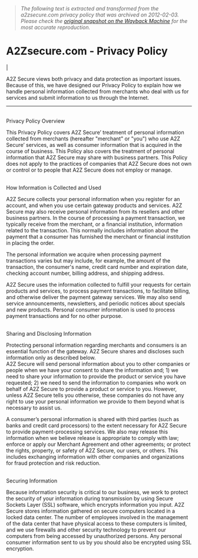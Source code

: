 > *The following text is extracted and transformed from the a2zsecure.com privacy policy that was archived on 2012-02-03. Please check the [original snapshot on the Wayback Machine](https://web.archive.org/web/20120203095845id_/http%3A//www.a2zsecure.com/privacy-policy.html) for the most accurate reproduction.*

# A2Zsecure.com - Privacy Policy

| 

A2Z Secure views both privacy and data protection as important issues. Because of this, we have designed our Privacy Policy to explain how we handle personal information collected from merchants who deal with us for services and submit information to us through the Internet.  
  
---  
   
Privacy Policy Overview  
  
This Privacy Policy covers A2Z Secure’ treatment of personal information collected from merchants (hereafter "merchant" or "you") who use A2Z Secure’ services, as well as consumer information that is acquired in the course of business. This Policy also covers the treatment of personal information that A2Z Secure may share with business partners. This Policy does not apply to the practices of companies that A2Z Secure does not own or control or to people that A2Z Secure does not employ or manage.  
  
   
How Information is Collected and Used  
  
A2Z Secure collects your personal information when you register for an account, and when you use certain gateway products and services. A2Z Secure may also receive personal information from its resellers and other business partners. In the course of processing a payment transaction, we typically receive from the merchant, or a financial institution, information related to the transaction. This normally includes information about the payment that a consumer has furnished the merchant or financial institution in placing the order. 

The personal information we acquire when processing payment transactions varies but may include, for example, the amount of the transaction, the consumer's name, credit card number and expiration date, checking account number, billing address, and shipping address.

A2Z Secure uses the information collected to fulfill your requests for certain products and services, to process payment transactions, to facilitate billing, and otherwise deliver the payment gateway services. We may also send service announcements, newsletters, and periodic notices about specials and new products. Personal consumer information is used to process payment transactions and for no other purpose.  
  
   
Sharing and Disclosing Information  
  
Protecting personal information regarding merchants and consumers is an essential function of the gateway. A2Z Secure shares and discloses such information only as described below.  
A2Z Secure will send personal information about you to other companies or people when we have your consent to share the information and; 1) we need to share your information to provide the product or service you have requested; 2) we need to send the information to companies who work on behalf of A2Z Secure to provide a product or service to you. However, unless A2Z Secure tells you otherwise, these companies do not have any right to use your personal information we provide to them beyond what is necessary to assist us. 

A consumer’s personal information is shared with third parties (such as banks and credit card processors) to the extent necessary for A2Z Secure to provide payment-processing services. We also may release this information when we believe release is appropriate to comply with law; enforce or apply our Merchant Agreement and other agreements; or protect the rights, property, or safety of A2Z Secure, our users, or others. This includes exchanging information with other companies and organizations for fraud protection and risk reduction.  
  
   
Securing Information  
  
Because information security is critical to our business, we work to protect the security of your information during transmission by using Secure Sockets Layer (SSL) software, which encrypts information you input. A2Z Secure stores information gathered on secure computers located in a locked data center. The number of employees involved in the management of the data center that have physical access to these computers is limited, and we use firewalls and other security technology to prevent our computers from being accessed by unauthorized persons. Any personal consumer information sent to us by you should also be encrypted using SSL encryption.  
  
 
